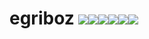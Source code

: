 # egriboz <img src="https://img.shields.io/badge/html5%20-%23E34F26.svg?&style=for-the-badge&logo=html5&logoColor=white"/><img src="https://img.shields.io/badge/css3%20-%231572B6.svg?&style=for-the-badge&logo=css3&logoColor=white"/><img src="https://img.shields.io/badge/SASS%20-hotpink.svg?&style=for-the-badge&logo=SASS&logoColor=white"/><img src="https://img.shields.io/badge/javascript%20-%23323330.svg?&style=for-the-badge&logo=javascript&logoColor=%23F7DF1E"/><img src="https://img.shields.io/badge/django%20-%23092E20.svg?&style=for-the-badge&logo=django&logoColor=white"/><img src="https://img.shields.io/badge/github%20-%23121011.svg?&style=for-the-badge&logo=github&logoColor=white"/>







<!--
[![Top Langs](https://github-readme-stats.vercel.app/api/top-langs/?username=egriboz&layout=compact)](https://github.com/egriboz/github-readme-stats)
![Years Badge](https://badges.pufler.dev/years/egriboz) ![Visits Badge](https://badges.pufler.dev/visits/egriboz/egriboz)
-->
